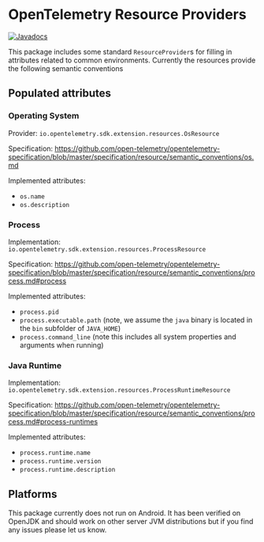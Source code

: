 # OpenTelemetry Resource Providers

[![Javadocs][javadoc-image]][javadoc-url]

This package includes some standard `ResourceProvider`s for filling in attributes related to
common environments. Currently the resources provide the following semantic conventions

## Populated attributes

### Operating System

Provider: `io.opentelemetry.sdk.extension.resources.OsResource`

Specification: https://github.com/open-telemetry/opentelemetry-specification/blob/master/specification/resource/semantic_conventions/os.md

Implemented attributes:
- `os.name`
- `os.description`

### Process

Implementation: `io.opentelemetry.sdk.extension.resources.ProcessResource`

Specification: https://github.com/open-telemetry/opentelemetry-specification/blob/master/specification/resource/semantic_conventions/process.md#process

Implemented attributes:
- `process.pid`
- `process.executable.path` (note, we assume the `java` binary is located in the `bin` subfolder of `JAVA_HOME`)
- `process.command_line` (note this includes all system properties and arguments when running)

### Java Runtime

Implementation: `io.opentelemetry.sdk.extension.resources.ProcessRuntimeResource`

Specification: https://github.com/open-telemetry/opentelemetry-specification/blob/master/specification/resource/semantic_conventions/process.md#process-runtimes

Implemented attributes:
- `process.runtime.name`
- `process.runtime.version`
- `process.runtime.description`

## Platforms

This package currently does not run on Android. It has been verified on OpenJDK and should work on
other server JVM distributions but if you find any issues please let us know.

[javadoc-image]: https://www.javadoc.io/badge/io.opentelemetry/opentelemetry-sdk-extension-resources.svg
[javadoc-url]: https://www.javadoc.io/doc/io.opentelemetry/opentelemetry-sdk-extension-resources
